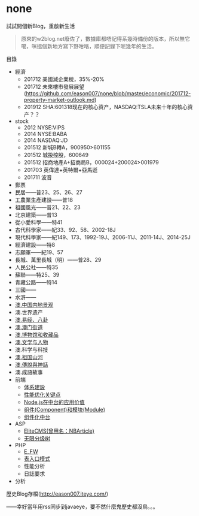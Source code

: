 # none
試試開個新Blog，重啟新生活

> 原來的w2blog.net廢佐了，數據庫都唔記得系幾時備份的版本，所以無它噶，咪搵個新地方寫下野咁咯，順便記錄下呢幾年的生活。

目錄
* 經濟
  * 201712  美國減企業稅，35%-20%
  * 201712  未來樓市發展展望(https://github.com/eason007/none/blob/master/economic/201712-property-market-outlook.md)
  * 201912  SHA:601318现在的核心资产，NASDAQ:TSLA未来十年的核心资产？？
* stock
  * 2012 NYSE:VIPS
  * 2014 NYSE:BABA
  * 2014 NASDAQ:JD
  * 201512 新城B轉A，900950>601155
  * 201512 城投控股，600649
  * 201512 招商地產A+招商局B，000024+200024>001979
  * 201703 英偉達+英特爾+亞馬遜
  * 201711 波音
* 郵票
 * 民居——普23、25、26、27
 * 工農業生產建設——普18
 * 祖國風光——普21、22、23
 * 北京建築——普13
 * 從小愛科學——特41
 * 古代科學家——紀33、92、58、2002-18J
 * 現代科學家——紀149、173、1992-19J、2006-11J、2011-14J、2014-25J
 * 經濟建設——特8
 * 志願軍——紀19、57
 * 長城、萬里長城（明）——普28、29
 * 人民公社——特35
 * 蘇聯——特25、39
 * 青藏公路——特14
 * 三國——
 * 水滸——
 * [澳.中国内地景观](https://github.com/eason007/none/blob/master/philately/mac.zhongguo-neidi-jingguan.md)
 * 澳.世界遗产
 * [澳.易经、八卦](https://github.com/eason007/none/blob/master/philately/mac.yijing-bagua.md)
 * [澳.澳门街道](https://github.com/eason007/none/blob/master/philately/mac.aomen-jiedao.md)
 * [澳.博物馆和收藏品](https://github.com/eason007/none/blob/master/philately/mac.bowuguan-shoucangpin.md)
 * [澳.文学与人物](https://github.com/eason007/none/blob/master/philately/mac.wenxue-renwu.md)
 * 澳.科学与科技
 * [澳.祖国山河](https://github.com/eason007/none/blob/master/philately/mac.zuguo-shanhe.md)
 * [澳.傳說與神話](https://github.com/eason007/none/blob/master/philately/mac.chuanshuo-shenhua.md)
 * 澳.成語故事
* 前端
  * [体系建設](https://github.com/eason007/none/blob/master/frontend/environment-building.md)
  * [性能优化关键点](https://github.com/eason007/none/blob/master/frontend/profile-keypoint.md)
  * [Node.js在中台的应用价值](https://github.com/eason007/none/blob/master/frontend/nodejs-4-midway.md)
  * [组件(Component)和模块(Module)](https://github.com/eason007/none/blob/master/frontend/component-or-module.md)
  * [组件化中台](https://github.com/eason007/none/blob/master/frontend/component-midway.md)
* ASP
  * [EliteCMS(曾用名：NBArticle)](https://github.com/eason007/nbarticle)
  * [无限分级树](https://github.com/eason007/none/blob/master/asp/tree.md)
* PHP
  * [E_FW](https://github.com/eason007/e-fw)
  * [表入口模式](https://github.com/eason007/none/blob/master/php/table-data-gateway.md)
  * 性能分析
  * 日誌要求
* 分析

歷史Blog存檔(http://eason007.iteye.com/)

——幸好當年用rss同步到javaeye，要不然什麼鬼歷史都沒鳥。。。
